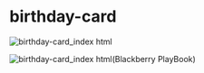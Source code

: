 # birthday-card

![birthday-card_index html](https://github.com/randjelovic-jelena/birthday-card/assets/125824089/bb64a62e-4ab5-4b17-a0b1-721212b80c3c)

![birthday-card_index html(Blackberry PlayBook)](https://github.com/randjelovic-jelena/birthday-card/assets/125824089/b2ac2443-8cd9-4022-8b9b-624fee5102d5)

